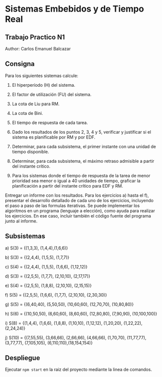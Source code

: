 # Sistemas Embebidos y de Tiempo Real


## Trabajo Practico N1

Author: Carlos Emanuel Balcazar

## Consigna

Para los siguientes sistemas calcule:

1. El hiperperíodo (H) del sistema.

2. El factor de utilización (FU) del sistema.

3. La cota de Liu para RM.

4. La cota de Bini.

5. El tiempo de respuesta de cada tarea.

6. Dado los resultados de los puntos 2, 3, 4 y 5, verificar y justificar si el sistema es
planificable por RM y por EDF.

7. Determinar, para cada subsistema, el primer instante con una unidad de tiempo disponible.

8. Determinar, para cada subsistema, el máximo retraso admisible a partir del instante crítico.

9. Para los sistemas donde el tiempo de respuesta de la tarea de menor prioridad sea menor o
igual a 40 unidades de tiempo, graficar la planificación a partir del instante crítico para EDF
y RM.

Entregar un informe con los resultados. Para los ejercicios a) hasta el f), presentar el desarrollo
detallado de cada uno de los ejercicios, incluyendo el paso a paso de las formulas iterativas.
Se puede implementar los algoritmos en un programa (lenguaje a elección), como ayuda para
realizar los ejercicios. En ese caso, incluir también el código fuente del programa junto al
informe.

## Subsistemas

a) S(3) = {(1,3,3), (1,4,4),(1,6,6)} 

b) S(3) = {(2,4,4), (1,5,5), (1,7,7)}

c) S(4) = {(2,4,4), (1,5,5), (1,6,6), (1,12,12)}

d) S(3) = {(2,5,5), (1,7,7), (2,10,10), (2,17,17)}

e) S(4) = {(2,5,5), (1,8,8), (2,10,10), (2,15,15)}

f) S(5) = {(2,5,5), (1,6,6), (1,7,7), (2,10,10), (2,30,30)}

g) S(5) = {(6,40,40), (5,50,50), (10,60,60), (12,70,70), (10,80,80)}

h) S(6) = {(10,50,50), (6,60,60), (8,60,60), (12,80,80), (7,90,90), (10,100,100)}

i) S(8) = {(1,4,4), (1,6,6), (1,8,8), (1,10,10), (1,12,12), (1,20,20), (1,22,22), (2,24,24)}

j) S(10) = {(7,55,55), (3,66,66), (2,66,66), (4,66,66), (1,70,70), (11,77,77), (3,77,77),
(7,105,105), (6,110,110),(18,154,154)}

## Despliegue

Ejecutar `npm start` en la raiz del proyecto mediante la linea de comandos.
